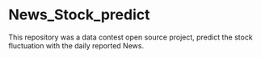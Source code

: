 # News_Stock_predict
This repository was a data contest open source project, predict the stock fluctuation with the daily reported News.
